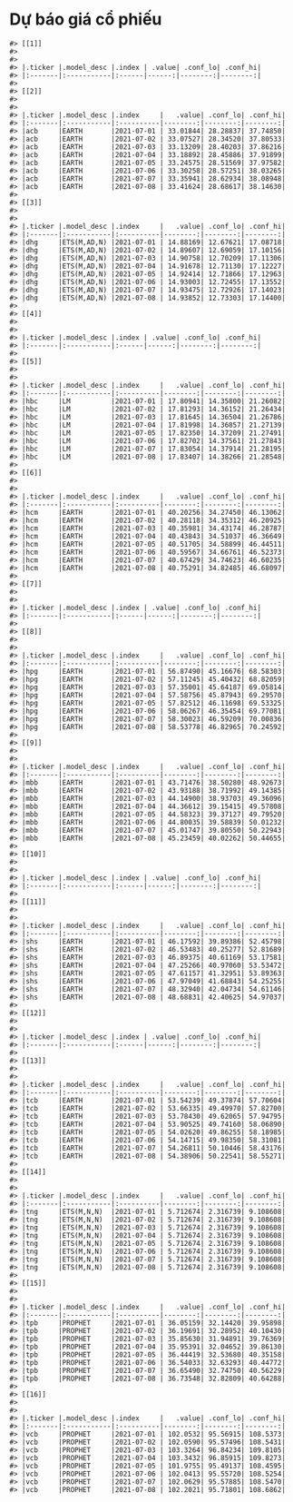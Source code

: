 
<!-- README.md is generated from README.Rmd. Please edit that file -->

# Dự báo giá cổ phiếu 


    #> [[1]]
    #> 
    #> 
    #> |.ticker |.model_desc |.index | .value| .conf_lo| .conf_hi|
    #> |:-------|:-----------|:------|------:|--------:|--------:|
    #> 
    #> [[2]]
    #> 
    #> 
    #> |.ticker |.model_desc |.index     |   .value| .conf_lo| .conf_hi|
    #> |:-------|:-----------|:----------|--------:|--------:|--------:|
    #> |acb     |EARTH       |2021-07-01 | 33.01844| 28.28837| 37.74850|
    #> |acb     |EARTH       |2021-07-02 | 33.07527| 28.34520| 37.80533|
    #> |acb     |EARTH       |2021-07-03 | 33.13209| 28.40203| 37.86216|
    #> |acb     |EARTH       |2021-07-04 | 33.18892| 28.45886| 37.91899|
    #> |acb     |EARTH       |2021-07-05 | 33.24575| 28.51569| 37.97582|
    #> |acb     |EARTH       |2021-07-06 | 33.30258| 28.57251| 38.03265|
    #> |acb     |EARTH       |2021-07-07 | 33.35941| 28.62934| 38.08948|
    #> |acb     |EARTH       |2021-07-08 | 33.41624| 28.68617| 38.14630|
    #> 
    #> [[3]]
    #> 
    #> 
    #> |.ticker |.model_desc |.index     |   .value| .conf_lo| .conf_hi|
    #> |:-------|:-----------|:----------|--------:|--------:|--------:|
    #> |dhg     |ETS(M,AD,N) |2021-07-01 | 14.88169| 12.67621| 17.08718|
    #> |dhg     |ETS(M,AD,N) |2021-07-02 | 14.89607| 12.69059| 17.10156|
    #> |dhg     |ETS(M,AD,N) |2021-07-03 | 14.90758| 12.70209| 17.11306|
    #> |dhg     |ETS(M,AD,N) |2021-07-04 | 14.91678| 12.71130| 17.12227|
    #> |dhg     |ETS(M,AD,N) |2021-07-05 | 14.92414| 12.71866| 17.12963|
    #> |dhg     |ETS(M,AD,N) |2021-07-06 | 14.93003| 12.72455| 17.13552|
    #> |dhg     |ETS(M,AD,N) |2021-07-07 | 14.93475| 12.72926| 17.14023|
    #> |dhg     |ETS(M,AD,N) |2021-07-08 | 14.93852| 12.73303| 17.14400|
    #> 
    #> [[4]]
    #> 
    #> 
    #> |.ticker |.model_desc |.index | .value| .conf_lo| .conf_hi|
    #> |:-------|:-----------|:------|------:|--------:|--------:|
    #> 
    #> [[5]]
    #> 
    #> 
    #> |.ticker |.model_desc |.index     |   .value| .conf_lo| .conf_hi|
    #> |:-------|:-----------|:----------|--------:|--------:|--------:|
    #> |hbc     |LM          |2021-07-01 | 17.80941| 14.35800| 21.26082|
    #> |hbc     |LM          |2021-07-02 | 17.81293| 14.36152| 21.26434|
    #> |hbc     |LM          |2021-07-03 | 17.81645| 14.36504| 21.26786|
    #> |hbc     |LM          |2021-07-04 | 17.81998| 14.36857| 21.27139|
    #> |hbc     |LM          |2021-07-05 | 17.82350| 14.37209| 21.27491|
    #> |hbc     |LM          |2021-07-06 | 17.82702| 14.37561| 21.27843|
    #> |hbc     |LM          |2021-07-07 | 17.83054| 14.37914| 21.28195|
    #> |hbc     |LM          |2021-07-08 | 17.83407| 14.38266| 21.28548|
    #> 
    #> [[6]]
    #> 
    #> 
    #> |.ticker |.model_desc |.index     |   .value| .conf_lo| .conf_hi|
    #> |:-------|:-----------|:----------|--------:|--------:|--------:|
    #> |hcm     |EARTH       |2021-07-01 | 40.20256| 34.27450| 46.13062|
    #> |hcm     |EARTH       |2021-07-02 | 40.28118| 34.35312| 46.20925|
    #> |hcm     |EARTH       |2021-07-03 | 40.35981| 34.43174| 46.28787|
    #> |hcm     |EARTH       |2021-07-04 | 40.43843| 34.51037| 46.36649|
    #> |hcm     |EARTH       |2021-07-05 | 40.51705| 34.58899| 46.44511|
    #> |hcm     |EARTH       |2021-07-06 | 40.59567| 34.66761| 46.52373|
    #> |hcm     |EARTH       |2021-07-07 | 40.67429| 34.74623| 46.60235|
    #> |hcm     |EARTH       |2021-07-08 | 40.75291| 34.82485| 46.68097|
    #> 
    #> [[7]]
    #> 
    #> 
    #> |.ticker |.model_desc |.index | .value| .conf_lo| .conf_hi|
    #> |:-------|:-----------|:------|------:|--------:|--------:|
    #> 
    #> [[8]]
    #> 
    #> 
    #> |.ticker |.model_desc |.index     |   .value| .conf_lo| .conf_hi|
    #> |:-------|:-----------|:----------|--------:|--------:|--------:|
    #> |hpg     |EARTH       |2021-07-01 | 56.87490| 45.16676| 68.58303|
    #> |hpg     |EARTH       |2021-07-02 | 57.11245| 45.40432| 68.82059|
    #> |hpg     |EARTH       |2021-07-03 | 57.35001| 45.64187| 69.05814|
    #> |hpg     |EARTH       |2021-07-04 | 57.58756| 45.87943| 69.29570|
    #> |hpg     |EARTH       |2021-07-05 | 57.82512| 46.11698| 69.53325|
    #> |hpg     |EARTH       |2021-07-06 | 58.06267| 46.35454| 69.77081|
    #> |hpg     |EARTH       |2021-07-07 | 58.30023| 46.59209| 70.00836|
    #> |hpg     |EARTH       |2021-07-08 | 58.53778| 46.82965| 70.24592|
    #> 
    #> [[9]]
    #> 
    #> 
    #> |.ticker |.model_desc |.index     |   .value| .conf_lo| .conf_hi|
    #> |:-------|:-----------|:----------|--------:|--------:|--------:|
    #> |mbb     |EARTH       |2021-07-01 | 43.71476| 38.50280| 48.92673|
    #> |mbb     |EARTH       |2021-07-02 | 43.93188| 38.71992| 49.14385|
    #> |mbb     |EARTH       |2021-07-03 | 44.14900| 38.93703| 49.36096|
    #> |mbb     |EARTH       |2021-07-04 | 44.36612| 39.15415| 49.57808|
    #> |mbb     |EARTH       |2021-07-05 | 44.58323| 39.37127| 49.79520|
    #> |mbb     |EARTH       |2021-07-06 | 44.80035| 39.58839| 50.01232|
    #> |mbb     |EARTH       |2021-07-07 | 45.01747| 39.80550| 50.22943|
    #> |mbb     |EARTH       |2021-07-08 | 45.23459| 40.02262| 50.44655|
    #> 
    #> [[10]]
    #> 
    #> 
    #> |.ticker |.model_desc |.index | .value| .conf_lo| .conf_hi|
    #> |:-------|:-----------|:------|------:|--------:|--------:|
    #> 
    #> [[11]]
    #> 
    #> 
    #> |.ticker |.model_desc |.index     |   .value| .conf_lo| .conf_hi|
    #> |:-------|:-----------|:----------|--------:|--------:|--------:|
    #> |shs     |EARTH       |2021-07-01 | 46.17592| 39.89386| 52.45798|
    #> |shs     |EARTH       |2021-07-02 | 46.53483| 40.25277| 52.81689|
    #> |shs     |EARTH       |2021-07-03 | 46.89375| 40.61169| 53.17581|
    #> |shs     |EARTH       |2021-07-04 | 47.25266| 40.97060| 53.53472|
    #> |shs     |EARTH       |2021-07-05 | 47.61157| 41.32951| 53.89363|
    #> |shs     |EARTH       |2021-07-06 | 47.97049| 41.68843| 54.25255|
    #> |shs     |EARTH       |2021-07-07 | 48.32940| 42.04734| 54.61146|
    #> |shs     |EARTH       |2021-07-08 | 48.68831| 42.40625| 54.97037|
    #> 
    #> [[12]]
    #> 
    #> 
    #> |.ticker |.model_desc |.index | .value| .conf_lo| .conf_hi|
    #> |:-------|:-----------|:------|------:|--------:|--------:|
    #> 
    #> [[13]]
    #> 
    #> 
    #> |.ticker |.model_desc |.index     |   .value| .conf_lo| .conf_hi|
    #> |:-------|:-----------|:----------|--------:|--------:|--------:|
    #> |tcb     |EARTH       |2021-07-01 | 53.54239| 49.37874| 57.70604|
    #> |tcb     |EARTH       |2021-07-02 | 53.66335| 49.49970| 57.82700|
    #> |tcb     |EARTH       |2021-07-03 | 53.78430| 49.62065| 57.94795|
    #> |tcb     |EARTH       |2021-07-04 | 53.90525| 49.74160| 58.06890|
    #> |tcb     |EARTH       |2021-07-05 | 54.02620| 49.86255| 58.18985|
    #> |tcb     |EARTH       |2021-07-06 | 54.14715| 49.98350| 58.31081|
    #> |tcb     |EARTH       |2021-07-07 | 54.26811| 50.10446| 58.43176|
    #> |tcb     |EARTH       |2021-07-08 | 54.38906| 50.22541| 58.55271|
    #> 
    #> [[14]]
    #> 
    #> 
    #> |.ticker |.model_desc |.index     |   .value| .conf_lo| .conf_hi|
    #> |:-------|:-----------|:----------|--------:|--------:|--------:|
    #> |tng     |ETS(M,N,N)  |2021-07-01 | 5.712674| 2.316739| 9.108608|
    #> |tng     |ETS(M,N,N)  |2021-07-02 | 5.712674| 2.316739| 9.108608|
    #> |tng     |ETS(M,N,N)  |2021-07-03 | 5.712674| 2.316739| 9.108608|
    #> |tng     |ETS(M,N,N)  |2021-07-04 | 5.712674| 2.316739| 9.108608|
    #> |tng     |ETS(M,N,N)  |2021-07-05 | 5.712674| 2.316739| 9.108608|
    #> |tng     |ETS(M,N,N)  |2021-07-06 | 5.712674| 2.316739| 9.108608|
    #> |tng     |ETS(M,N,N)  |2021-07-07 | 5.712674| 2.316739| 9.108608|
    #> |tng     |ETS(M,N,N)  |2021-07-08 | 5.712674| 2.316739| 9.108608|
    #> 
    #> [[15]]
    #> 
    #> 
    #> |.ticker |.model_desc |.index     |   .value| .conf_lo| .conf_hi|
    #> |:-------|:-----------|:----------|--------:|--------:|--------:|
    #> |tpb     |PROPHET     |2021-07-01 | 36.05159| 32.14420| 39.95898|
    #> |tpb     |PROPHET     |2021-07-02 | 36.19691| 32.28952| 40.10430|
    #> |tpb     |PROPHET     |2021-07-03 | 35.85630| 31.94891| 39.76369|
    #> |tpb     |PROPHET     |2021-07-04 | 35.95391| 32.04652| 39.86130|
    #> |tpb     |PROPHET     |2021-07-05 | 36.44419| 32.53680| 40.35158|
    #> |tpb     |PROPHET     |2021-07-06 | 36.54033| 32.63293| 40.44772|
    #> |tpb     |PROPHET     |2021-07-07 | 36.65490| 32.74750| 40.56229|
    #> |tpb     |PROPHET     |2021-07-08 | 36.73548| 32.82809| 40.64288|
    #> 
    #> [[16]]
    #> 
    #> 
    #> |.ticker |.model_desc |.index     |   .value| .conf_lo| .conf_hi|
    #> |:-------|:-----------|:----------|--------:|--------:|--------:|
    #> |vcb     |PROPHET     |2021-07-01 | 102.0532| 95.56915| 108.5373|
    #> |vcb     |PROPHET     |2021-07-02 | 102.0590| 95.57496| 108.5431|
    #> |vcb     |PROPHET     |2021-07-03 | 103.3264| 96.84234| 109.8105|
    #> |vcb     |PROPHET     |2021-07-04 | 103.3432| 96.85915| 109.8273|
    #> |vcb     |PROPHET     |2021-07-05 | 101.9755| 95.49137| 108.4595|
    #> |vcb     |PROPHET     |2021-07-06 | 102.0413| 95.55720| 108.5254|
    #> |vcb     |PROPHET     |2021-07-07 | 102.0629| 95.57885| 108.5470|
    #> |vcb     |PROPHET     |2021-07-08 | 102.2021| 95.71801| 108.6862|

